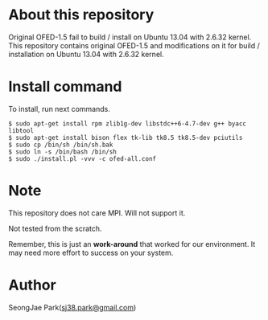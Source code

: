 # About this repository
Original OFED-1.5 fail to build / install on Ubuntu 13.04 with 2.6.32 kernel.
This repository contains original OFED-1.5 and modifications on it for build /
installation on Ubuntu 13.04 with 2.6.32 kernel.

# Install command
To install, run next commands.
```
$ sudo apt-get install rpm zlib1g-dev libstdc++6-4.7-dev g++ byacc libtool
$ sudo apt-get install bison flex tk-lib tk8.5 tk8.5-dev pciutils
$ sudo cp /bin/sh /bin/sh.bak
$ sudo ln -s /bin/bash /bin/sh
$ sudo ./install.pl -vvv -c ofed-all.conf
```

# Note
This repository does not care MPI. Will not support it.

Not tested from the scratch.

Remember, this is just an **work-around** that worked for our environment. It
may need more effort to success on your system.

# Author
SeongJae Park(sj38.park@gmail.com)
